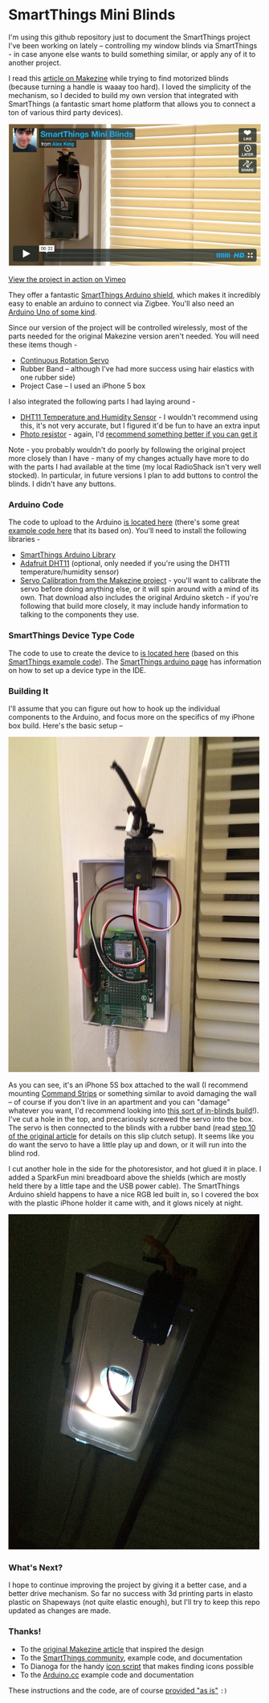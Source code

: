SmartThings Mini Blinds
=======================

I'm using this github repository just to document the SmartThings project I've been working on lately – controlling my window blinds via SmartThings - in case anyone else wants to build something similar, or apply any of it to another project.

I read this [article on Makezine](http://makezine.com/projects/mini-blind-minder/) while trying to find motorized blinds (because turning a handle is waaay too hard). I loved the simplicity of the mechanism, so I decided to build my own version that integrated with SmartThings (a fantastic smart home platform that allows you to connect a ton of various third party devices). 

[![video](images/video.png)](https://vimeo.com/81291367)

[View the project in action on Vimeo](https://vimeo.com/81291367)

They offer a fantastic [SmartThings Arduino shield](https://shop.smartthings.com/#/products/smartthings-shield-arduino), which makes it incredibly easy to enable an arduino to connect via Zigbee. You'll also need an [Arduino Uno of some kind](https://www.sparkfun.com/products/11224). 

Since our version of the project will be controlled wirelessly, most of the parts needed for the original Makezine version aren't needed. You will need these items though -

- [Continuous Rotation Servo](http://www.parallax.com/product/900-00008)
- Rubber Band – although I've had more success using hair elastics with one rubber side)
- Project Case – I used an iPhone 5 box 

I also integrated the following parts I had laying around -

- [DHT11 Temperature and Humidity Sensor](https://www.adafruit.com/products/386) - I wouldn't recommend using this, it's not very accurate, but I figured it'd be fun to have an extra input
- [Photo resistor](http://bildr.org/2012/11/photoresistor-arduino/) - again, I'd [recommend something better if you can get it](http://bildr.org/2011/09/tsl230r-arduino/)

Note - you probably wouldn't do poorly by following the original project more closely than I have - many of my changes actually have more to do with the parts I had available at the time (my local RadioShack isn't very well stocked). In particular, in future versions I plan to add buttons to control the blinds. I didn't have any buttons.

### Arduino Code
The code to upload to the Arduino [is located here](arduino-code.ino) (there's some great [example code here](https://gist.github.com/aurman/6546221) that its based on). You'll need to install the following libraries -

- [SmartThings Arduino Library](http://build.smartthings.com/arduino/)
- [Adafruit DHT11](https://github.com/adafruit/DHT-sensor-library) (optional, only needed if you're using the DHT11 temperature/humidity sensor)
- [Servo Calibration from the Makezine project](http://grathio.com/assets/make/blind_minder_arduino.zip) - you'll want to calibrate the servo before doing anything else, or it will spin around with a mind of its own. That download also includes the original Arduino sketch - if you're following that build more closely, it may include handy information to talking to the components they use. 
 
### SmartThings Device Type Code
The code to use to create the device to [is located here](device-type.groovy) (based on this [SmartThings example code](https://gist.github.com/aurman/6862503)). The [SmartThings arduino page](http://build.smartthings.com/arduino/) has information on how to set up a device type in the IDE. 

### Building It
I'll assume that you can figure out how to hook up the individual components to the Arduino, and focus more on the specifics of my iPhone box build. Here's the basic setup –

![1](images/1.jpg)

As you can see, it's an iPhone 5S box attached to the wall (I recommend mounting [Command Strips](http://www.command.com/wps/portal/3M/en_US/NACommand/Command/) or something similar to avoid damaging the wall – of course if you don't live in an apartment and you can "damage" whatever you want, I'd recommend looking into [this sort of in-blinds build](https://homeawesomation.wordpress.com/2013/02/26/automated-window-blinds-with-arduino/)!). I've cut a hole in the top, and precariously screwed the servo into the box. The servo is then connected to the blinds with a rubber band (read [step 10 of the original article](http://makezine.com/projects/mini-blind-minder/) for details on this slip clutch setup). It seems like you do want the servo to have a little play up and down, or it will run into the blind rod. 

I cut another hole in the side for the photoresistor, and hot glued it in place. I added a SparkFun mini breadboard above the shields (which are mostly held there by a little tape and the USB power cable). The SmartThings Arduino shield happens to have a nice RGB led built in, so I covered the box with the plastic iPhone holder it came with, and it glows nicely at night. 

![2](images/2.jpg)

### What's Next?

I hope to continue improving the project by giving it a better case, and a better drive mechanism. So far no success with 3d printing parts in elasto plastic on Shapeways (not quite elastic enough), but I'll try to keep this repo updated as changes are made. 

### Thanks!

- To the [original Makezine article](http://makezine.com/projects/mini-blind-minder/) that inspired the design
- To the [SmartThings community](http://build.smartthings.com), example code, and documentation
- To Dianoga for the handy [icon script](http://scripts.3dgo.net/smartthings/icons/) that makes finding icons possible
- To the [Arduino.cc](http://arduino.cc) example code and documentation

These instructions and the code, are of course [provided "as is"](https://gist.github.com/alexking/7852271) `:)`